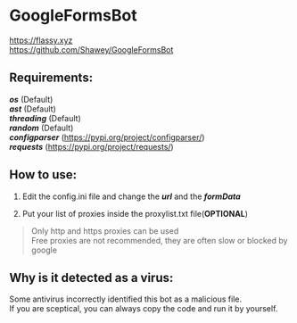 # GoogleFormsBot
https://flassy.xyz  
https://github.com/Shawey/GoogleFormsBot

## Requirements: ##
***os*** (Default)  
***ast*** (Default)  
***threading*** (Default)  
***random*** (Default)  
***configparser*** (https://pypi.org/project/configparser/)  
***requests*** (https://pypi.org/project/requests/)

## How to use: ##

1. Edit the config.ini file and change the ***url*** and the ***formData***

3. Put your list of proxies inside the proxylist.txt file(**OPTIONAL**)
>Only http and https proxies can be used  
>Free proxies are not recommended, they are often slow or blocked by google

## Why is it detected as a virus: ##
Some antivirus incorrectly identified this bot as a malicious file.  
If you are sceptical, you can always copy the code and run it by yourself.
